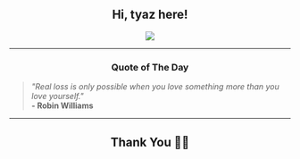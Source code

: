 <h2 align="center"> Hi, tyaz here!</h2>

<p align="center">
<a href="https://github.com/tyazx" alt="github streak"><img src="https://dvst-streak.herokuapp.com/?user=tyazx&theme=tokyonight&fire=DD472C"></a>
</p>

<hr>
<h3 align="center">Quote of The Day</h3>
<p align="center">
<blockquote>
<i>"Real loss is only possible when you love something more than you love yourself."</i>
<br>
<b>- Robin Williams</b>
</blockquote>
</p>


<hr>
<h2 align="center">Thank You 🙏🏼</h2>
